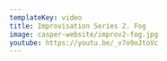 ```yaml
---
templateKey: video
title: Improvisation Series 2. Fog
image: casper-website/improv2-fog.jpg
youtube: https://youtu.be/_v7o9oJtoVc
---
```

